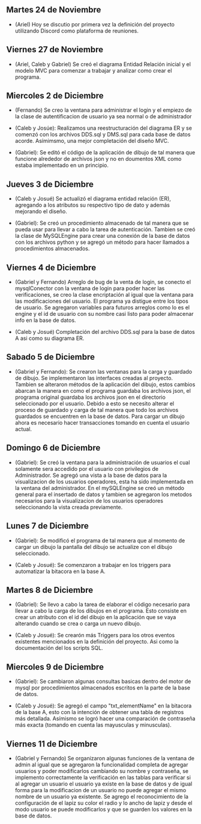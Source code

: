 
## Martes 24 de Noviembre 

- (Ariel) Hoy se discutio por primera vez la definición del proyecto utilizando Discord como plataforma de reuniones.

## Viernes 27 de Noviembre

- (Ariel, Caleb y Gabriel) Se creó el diagrama Entidad Relación inicial y el modelo MVC para comenzar a trabajar y analizar como crear
el programa.

## Miercoles 2 de Diciembre  

- (Fernando) Se creo la ventana para administrar el login y el empiezo de la clase de autentificacion de usuario ya sea normal o de administrador  

- (Caleb y Josúe): Realizamos una reestructuración del diagrama ER y se comenzó con los archivos DDS.sql y DMS.sql para cada base de datos acorde. Asímimsmo, una mejor completación del diseño MVC.

- (Gabriel): Se editó el código de la  aplicación de dibujo de tal manera que funcione alrededor de archivos json y no en doumentos XML como estaba implementado en un principio. 

## Jueves 3 de Diciembre  

- (Caleb y Josué) Se actualizó el diagrama entidad relación (ER), agregando a los atributos su respectivo tipo de dato y además mejorando el diseño.

- (Gabriel): Se creó un procedimiento almacenado de tal manera que se pueda usar para llevar a cabo la tarea de autenticación. Tambien se creó la clase de MySQLEngine para crear una conexión de la base de datos con los archivos python y se agregó un método para hacer llamados a procedimientos almacenados.

## Viernes 4 de Diciembre  

- (Gabriel y Fernando) Arreglo de bug de la venta de login, se conecto el mysqlConector con la ventana de login para poder hacer las verificaciones, se creo la clase encriptación al igual que la ventana para las modificaciones del usuario. El programa ya distigue entre los tipos de usuario. Se agregaron variables para futuros arreglos como lo es el engine y el id de usuario con su nombre casi listo para poder almacenar info en la base de datos.

- (Caleb y Josué) Completación del archivo DDS.sql para la base de datos A asi como su diagrama ER.

## Sabado 5 de Diciembre 

- (Gabriel y Fernando): Se crearon las ventanas para la carga y guardado de dibujo. Se implementaron las interfaces creadas al proyecto. Tambien se alteraron métodos de la aplicación del dibujo, estos cambios abarcan la manera en como el programa guardaba los archivos json, el programa original guardaba los archivos json en el directorio seleccionado por el usuario. Debido a esto se necesito alterar el proceso de guardado y carga de tal manera que todo los archivos guardados se encuentren en la base de datos. Para cargar un dibujo ahora es necesario hacer transacciones tomando en cuenta el usuario actual. 

## Domingo 6 de Diciembre 
- (Gabriel): Se creó la ventana para la administración de usuarios el cual solamente sera accedido por el usuario con privilegios de Administrador. Se agregó una vista a la base de datos para la visualizacion de los usuarios operadores, esta ha sido implementada en la ventana del administrador. En el mySQLEngine se creó un método general para el insertado de datos y tambien se agregaron los metodos necesarios para la visualizacion de los usuarios operadores seleccionando la vista creada previamente.

## Lunes 7 de Diciembre

- (Gabriel): Se modificó el programa de tal manera que al momento de cargar un dibujo la pantalla del dibujo se actualize con el dibujo seleccionado.

- (Caleb y Josué): Se comenzaron a trabajar en los triggers para automatizar la bitacora en la base A.

## Martes 8 de Diciembre

- (Gabriel): Se llevo a cabo la tarea de elaborar el código necesario para llevar a cabo la carga de los dibujos en el programa. Esto consiste en crear un atributo con el id del dibujo en la aplicación que se vaya alterando cuando se crea o carga un nuevo dibujo.

- (Caleb y Josué): Se crearón más Triggers para los otros eventos existentes mencionados en la definición del proyecto. Asi como la documentación del los scripts SQL.

## Miercoles 9 de Diciembre
- (Gabriel): Se cambiaron algunas consultas basicas dentro del motor de mysql por procedimientos almacenados escritos en la parte de la base de datos.

- (Caleb y Josué): Se agregó el campo "txt_elementName" en la bitacora de la base A, esto con la intención de obtener una tabla de registros más detallada. Asímismo se logró hacer una comparación de contraseña más exacta (tomando en cuenta las mayusculas y minusculas).

## Viernes 11 de Diciembre 

- (Gabriel y Fernando) Se organizaron algunas funciones de la ventana de admin al igual que se agregaron la funcionalidad completa de agregar usuarios y poder modificarlos cambiando su nombre y contraseña, se implemento correctamente la verificación en las tablas para verificar si al agregar un usuario el usuario ya existe en la base de datos y de igual forma para la modificacion de un usuario no puede agregar el mismo nombre de un usuario ya existente. Se agrego el reconocimiento de la configuración de el lapiz su color el radio y lo ancho de lapiz y desde el modo usuario se puede modificarlos y que se guarden los valores en la base de datos.
